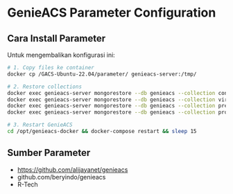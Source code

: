 # GenieACS Parameter Configuration

## Cara Install Parameter

Untuk mengembalikan konfigurasi ini:

```bash
# 1. Copy files ke container
docker cp /GACS-Ubuntu-22.04/parameter/ genieacs-server:/tmp/

# 2. Restore collections
docker exec genieacs-server mongorestore --db genieacs --collection config --drop /tmp/parameter/config.bson
docker exec genieacs-server mongorestore --db genieacs --collection virtualParameters --drop /tmp/parameter/virtualParameters.bson
docker exec genieacs-server mongorestore --db genieacs --collection presets --drop /tmp/parameter/presets.bson
docker exec genieacs-server mongorestore --db genieacs --collection provisions --drop /tmp/parameter/provisions.bson

# 3. Restart GenieACS
cd /opt/genieacs-docker && docker-compose restart && sleep 15
```

## Sumber Parameter

- https://github.com/alijayanet/genieacs
- github.com/beryindo/genieacs
- R-Tech
